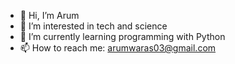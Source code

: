 - 👋 Hi, I’m Arum
- 👀 I’m interested in tech and science
- 🌱 I’m currently learning programming with Python
- 📫 How to reach me: arumwaras03@gmail.com

<!---
arumwa/arumwa is a ✨ special ✨ repository because its `README.md` (this file) appears on your GitHub profile.
You can click the Preview link to take a look at your changes.
--->
